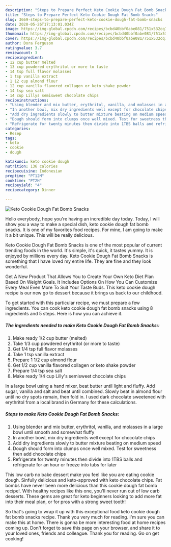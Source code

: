 ```yaml
---
description: "Steps to Prepare Perfect Keto Cookie Dough Fat Bomb Snacks"
title: "Steps to Prepare Perfect Keto Cookie Dough Fat Bomb Snacks"
slug: 3669-steps-to-prepare-perfect-keto-cookie-dough-fat-bomb-snacks
date: 2020-05-26T17:13:01.034Z
image: https://img-global.cpcdn.com/recipes/bcbd40bbf0abe081/751x532cq70/keto-cookie-dough-fat-bomb-snacks-recipe-main-photo.jpg
thumbnail: https://img-global.cpcdn.com/recipes/bcbd40bbf0abe081/751x532cq70/keto-cookie-dough-fat-bomb-snacks-recipe-main-photo.jpg
cover: https://img-global.cpcdn.com/recipes/bcbd40bbf0abe081/751x532cq70/keto-cookie-dough-fat-bomb-snacks-recipe-main-photo.jpg
author: Dora Ferguson
ratingvalue: 3.7
reviewcount: 3
recipeingredient:
- 12 cup butter melted
- 13 cup powdered erythritol or more to taste
- 14 tsp full flavor molasses
- 1 tsp vanilla extract
- 1 12 cup almond flour
- 12 cup vanilla flavored collagen or keto shake powder
- 14 tsp sea salt
- 14 cup Lillys semisweet chocolate chips
recipeinstructions:
- "Using blender and mix butter, erythritol, vanilla, and molasses in a large bowl until smooth and somewhat fluffy"
- "In another bowl, mix dry ingredients well except for chocolate chips"
- "Add dry ingredients slowly to butter mixture beating on medium speed"
- "Dough should form into clumps once well mixed. Test for sweetness then add chocolate chips"
- "Refrigerate for twenty minutes then divide into 1TBS balls and refrigerate for an hour or freeze into tubs for later"
categories:
- Resep
tags:
- keto
- cookie
- dough

katakunci: keto cookie dough
nutrition: 136 calories
recipecuisine: Indonesian
preptime: "PT12M"
cooktime: "PT2H"
recipeyield: "4"
recipecategory: Dinner

---
```



![Keto Cookie Dough Fat Bomb Snacks](https://img-global.cpcdn.com/recipes/bcbd40bbf0abe081/751x532cq70/keto-cookie-dough-fat-bomb-snacks-recipe-main-photo.jpg)

Hello everybody, hope you're having an incredible day today. Today, I will show you a way to make a special dish, keto cookie dough fat bomb snacks. It is one of my favorites food recipes. For mine, I am going to make it a bit unique. This will be really delicious.

Keto Cookie Dough Fat Bomb Snacks is one of the most popular of current trending foods in the world. It's simple, it's quick, it tastes yummy. It is enjoyed by millions every day. Keto Cookie Dough Fat Bomb Snacks is something that I have loved my entire life. They are fine and they look wonderful.

Get A New Product That Allows You to Create Your Own Keto Diet Plan Based On Weight Goals. It Includes Options On How You Can Customize Every Meal Even More To Suit Your Taste Buds. This keto cookie dough recipe is our new go to dessert because it brings us back to our childhood.


To get started with this particular recipe, we must prepare a few ingredients. You can cook keto cookie dough fat bomb snacks using 8 ingredients and 5 steps. Here is how you can achieve it.

##### The ingredients needed to make Keto Cookie Dough Fat Bomb Snacks::

1. Make ready 1/2 cup butter (melted)
1. Take 1/3 cup powdered erythritol (or more to taste)
1. Get 1/4 tsp full flavor molasses
1. Take 1 tsp vanilla extract
1. Prepare 1 1/2 cup almond flour
1. Get 1/2 cup vanilla flavored collagen or keto shake powder
1. Prepare 1/4 tsp sea salt
1. Make ready 1/4 cup Lilly&#39;s semisweet chocolate chips


In a large bowl using a hand mixer, beat butter until light and fluffy. Add sugar, vanilla and salt and beat until combined. Slowly beat in almond flour until no dry spots remain, then fold in. I used dark chocolate sweetened with erythritol from a local brand in Germany for these calculations. 

##### Steps to make Keto Cookie Dough Fat Bomb Snacks:

1. Using blender and mix butter, erythritol, vanilla, and molasses in a large bowl until smooth and somewhat fluffy
1. In another bowl, mix dry ingredients well except for chocolate chips
1. Add dry ingredients slowly to butter mixture beating on medium speed
1. Dough should form into clumps once well mixed. Test for sweetness then add chocolate chips
1. Refrigerate for twenty minutes then divide into 1TBS balls and refrigerate for an hour or freeze into tubs for later


This low carb no bake dessert make you feel like you are eating cookie dough. Sinfully delicious and keto-approved with keto chocolate chips. Fat bombs have never been more delicious than this cookie dough fat bomb recipe!. With healthy recipes like this one, you&#39;ll never run out of low carb desserts. These gems are great for keto beginners looking to add more fat into their meal plan, or for pros with a strong sweet tooth! 

So that's going to wrap it up with this exceptional food keto cookie dough fat bomb snacks recipe. Thank you very much for reading. I'm sure you can make this at home. There is gonna be more interesting food at home recipes coming up. Don't forget to save this page on your browser, and share it to your loved ones, friends and colleague. Thank you for reading. Go on get cooking!
